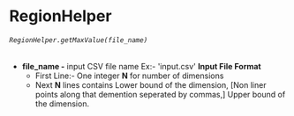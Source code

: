 # RegionHelper

###### ```RegionHelper.getMaxValue(file_name)```

  - **file_name -** input CSV file name Ex:- 'input.csv'
    **Input File Format**
    -   First Line:- One integer **N** for number of dimensions
    -   Next **N** lines contains Lower bound of the dimension, [Non liner points along that demention seperated by commas,] Upper bound of the dimension.

